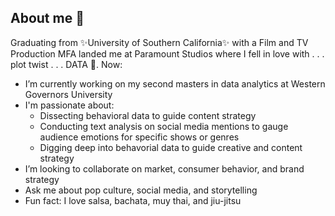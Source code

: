 ## About me 🤍  

Graduating from ✨University of Southern California✨ with a Film and TV Production MFA landed me at Paramount Studios where I fell in love with . . . plot twist . . . DATA 🤎. Now:

- I’m currently working on my second masters in data analytics at Western Governors University
- I'm passionate about:
  - Dissecting behavioral data to guide content strategy
  - Conducting text analysis on social media mentions to gauge audience emotions for specific shows or genres
  - Digging deep into behavorial data to guide creative and content strategy
- I’m looking to collaborate on market, consumer behavior, and brand strategy
- Ask me about pop culture, social media, and storytelling
- Fun fact: I love salsa, bachata, muy thai, and jiu-jitsu

